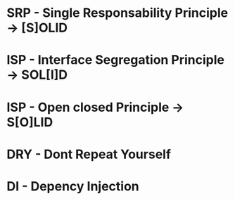 # SRP - Single Responsability Principle -> [S]OLID

# ISP - Interface Segregation Principle -> SOL[I]D

# ISP - Open closed Principle -> S[O]LID

# DRY - Dont Repeat Yourself

# DI - Depency Injection
